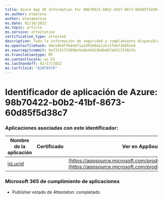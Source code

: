 ```yaml
---
title: Azure App ID Information for 98b70422-b0b2-41bf-8673-60d85f5d38c7
ms.author: elmalova
author: elenamalova
ms.date: 02/16/2022
ms.topic: article
ms.service: attestation
certification_type: attested
description: Toda la información de seguridad y cumplimiento disponible para 98b70422-b0b2-41bf-8673-60d85f5d38c7.
ms.openlocfilehash: 44e14b4ffb4e0f1a1d91684e12e11fdef1b052ed
ms.sourcegitcommit: 6af3331723896e5e6bd44236dbd87ab513fd91fe
ms.translationtype: MT
ms.contentlocale: es-ES
ms.lasthandoff: 02/17/2022
ms.locfileid: "62876576"
---
```

# <a name="azure-app-id-98b70422-b0b2-41bf-8673-60d85f5d38c7"></a>Identificador de aplicación de Azure: 98b70422-b0b2-41bf-8673-60d85f5d38c7


### <a name="apps-associated-with-this-id"></a>Aplicaciones asociadas con este identificador:
| **Nombre de la aplicación** | **Certificado** | **Ver en AppSource** |
|--------------|---------------|-----------------------|
| [isLucid](https://docs.microsoft.com/microsoft-365-app-certification/forward/WA200002385) |  | [https://appsource.microsoft.com/product/office/WA200002385](https://appsource.microsoft.com/product/office/WA200002385) |

### <a name="microsoft-365-app-compliance-status"></a>Microsoft 365 de cumplimiento de aplicaciones
- Publisher estado de Attestaton: completado

